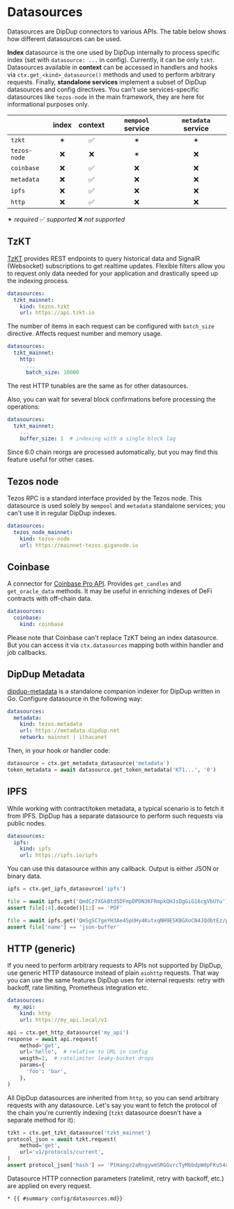 # Datasources

Datasources are DipDup connectors to various APIs. The table below shows how different datasources can be used.

**Index** datasource is the one used by DipDup internally to process specific index (set with `datasource: ...` in config). Currently, it can be only `tzkt`. Datasources available in **context** can be accessed in handlers and hooks via `ctx.get_<kind>_datasource()` methods and used to perform arbitrary requests. Finally, **standalone services** implement a subset of DipDup datasources and config directives. You can't use services-specific datasources like `tezos-node` in the main framework, they are here for informational purposes only.

|              | index | context | `mempool` service | `metadata` service |
| :----------- | :---: | :-----: | :---------------: | :----------------: |
| `tzkt`       |   ✴   |    ✅    |         ✴         |         ✴          |
| `tezos-node` |   ❌   |    ❌    |         ✴         |         ❌          |
| `coinbase`   |   ❌   |    ✅    |         ❌         |         ❌          |
| `metadata`   |   ❌   |    ✅    |         ❌         |         ❌          |
| `ipfs`       |   ❌   |    ✅    |         ❌         |         ❌          |
| `http`       |   ❌   |    ✅    |         ❌         |         ❌          |

✴ *required* ✅ *supported* ❌ *not supported*

## TzKT

[TzKT](https://api.tzkt.io/) provides REST endpoints to query historical data and SignalR (Websocket) subscriptions to get realtime updates. Flexible filters allow you to request only data needed for your application and drastically speed up the indexing process.

```yaml
datasources:
  tzkt_mainnet:
    kind: tezos.tzkt
    url: https://api.tzkt.io
```

The number of items in each request can be configured with `batch_size` directive. Affects request number and memory usage.

```yaml
datasources:
  tzkt_mainnet:
    http:
      ...
      batch_size: 10000
```

The rest HTTP tunables are the same as for other datasources.

Also, you can wait for several block confirmations before processing the operations:

```yaml
datasources:
  tzkt_mainnet:
    ...
    buffer_size: 1  # indexing with a single block lag
```

Since 6.0 chain reorgs are processed automatically, but you may find this feature useful for other cases.

## Tezos node

Tezos RPC is a standard interface provided by the Tezos node. This datasource is used solely by `mempool` and `metadata` standalone services; you can't use it in regular DipDup indexes.

```yaml
datasources:
  tezos_node_mainnet:
    kind: tezos-node
    url: https://mainnet-tezos.giganode.io
```

## Coinbase

A connector for [Coinbase Pro API](https://docs.pro.coinbase.com/). Provides `get_candles` and `get_oracle_data` methods. It may be useful in enriching indexes of DeFi contracts with off-chain data.

```yaml
datasources:
  coinbase:
    kind: coinbase
```

Please note that Coinbase can't replace TzKT being an index datasource. But you can access it via `ctx.datasources` mapping both within handler and job callbacks.

## DipDup Metadata

[dipdup-metadata](https://github.com/dipdup-io/metadata) is a standalone companion indexer for DipDup written in Go. Configure datasource in the following way:

```yaml
datasources:
  metadata:
    kind: tezos.metadata
    url: https://metadata.dipdup.net
    network: mainnet | ithacanet
```

Then, in your hook or handler code:

```python
datasource = ctx.get_metadata_datasource('metadata')
token_metadata = await datasource.get_token_metadata('KT1...', '0')
```

## IPFS

While working with contract/token metadata, a typical scenario is to fetch it from IPFS. DipDup has a separate datasource to perform such requests via public nodes.

```yaml
datasources:
  ipfs:
    kind: ipfs
    url: https://ipfs.io/ipfs
```

You can use this datasource within any callback. Output is either JSON or binary data.

```python
ipfs = ctx.get_ipfs_datasource('ipfs')

file = await ipfs.get('QmdCz7XGkBtd5DFmpDPDN3KFRmpkQHJsDgGiG16cgVbUYu')
assert file[:4].decode()[1:] == 'PDF'

file = await ipfs.get('QmSgSC7geYH3Ae4SpUHy4KutxqNH9ESKBGXoCN4JQdbtEz/package.json')
assert file['name'] == 'json-buffer'
```

## HTTP (generic)

If you need to perform arbitrary requests to APIs not supported by DipDup, use generic HTTP datasource instead of plain `aiohttp` requests. That way you can use the same features DipDup uses for internal requests: retry with backoff, rate limiting, Prometheus integration etc.

```yaml
datasources:
  my_api:
    kind: http
    url: https://my_api.local/v1
```

```python
api = ctx.get_http_datasource('my_api')
response = await api.request(
    method='get',
    url='hello',  # relative to URL in config
    weigth=1,  # ratelimiter leaky-bucket drops
    params={
      'foo': 'bar',
    },
)
```

All DipDup datasources are inherited from `http`, so you can send arbitrary requests with any datasource. Let's say you want to fetch the protocol of the chain you're currently indexing (`tzkt` datasource doesn't have a separate method for it):

```python
tzkt = ctx.get_tzkt_datasource('tzkt_mainnet')
protocol_json = await tzkt.request(
    method='get',
    url='v1/protocols/current',
)
assert protocol_json['hash'] == 'PtHangz2aRngywmSRGGvrcTyMbbdpWdpFKuS4uMWxg2RaH9i1qx'
```

Datasource HTTP connection parameters (ratelimit, retry with backoff, etc.) are applied on every request.

```admonish info title="See Also"
* {{ #summary config/datasources.md}}
```
